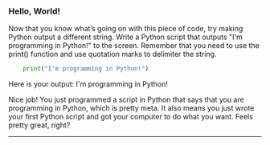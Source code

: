 ### Hello, World!

Now that you know what’s going on with this piece of code, try making Python output a different string. Write a Python script that outputs "I'm programming in Python!" to the screen. Remember that you need to use the print() function and use quotation marks to delimiter the string.
```python
    print("I'm programming in Python!")
```
Here is your output:
I'm programming in Python!

Nice job! You just programmed a script in Python that says
that you are programming in Python, which is pretty meta.
It also means you just wrote your first Python script and
got your computer to do what you want.  Feels pretty great,
right?

---
